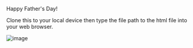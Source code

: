 Happy Father's Day!

Clone this to your local device then type the file path to the html file into your web browser.

![image](https://github.com/user-attachments/assets/edea9035-c288-4078-bc7f-79c4a6374048)

